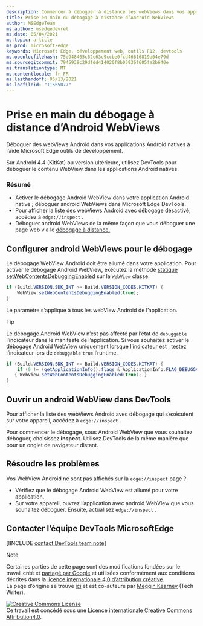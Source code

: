 ```yaml
---
description: Commencer à déboguer à distance les webViews dans vos applications Android natives à l’aide Microsoft Edge outils de développement.
title: Prise en main du débogage à distance d’Android WebViews
author: MSEdgeTeam
ms.author: msedgedevrel
ms.date: 05/04/2021
ms.topic: article
ms.prod: microsoft-edge
keywords: Microsoft Edge, développement web, outils F12, devtools
ms.openlocfilehash: 75d948465c62c63c9ccbe0fcd46616819a04e79d
ms.sourcegitcommit: 7945939c29dfdd414020f8b05936f605fa2b640e
ms.translationtype: MT
ms.contentlocale: fr-FR
ms.lasthandoff: 05/13/2021
ms.locfileid: "11565077"
---
```

<!-- Copyright Meggin Kearney 

   Licensed under the Apache License, Version 2.0 (the "License");
   you may not use this file except in compliance with the License.
   You may obtain a copy of the License at

       http://www.apache.org/licenses/LICENSE-2.0

   Unless required by applicable law or agreed to in writing, software
   distributed under the License is distributed on an "AS IS" BASIS,
   WITHOUT WARRANTIES OR CONDITIONS OF ANY KIND, either express or implied.
   See the License for the specific language governing permissions and
   limitations under the License.  -->  
# <a name="get-started-with-remote-debugging-android-webviews"></a>Prise en main du débogage à distance d’Android WebViews  

Déboguer des webViews Android dans vos applications Android natives à l’aide Microsoft Edge outils de développement.  

Sur Android 4.4 \(KitKat\) ou version ultérieure, utilisez DevTools pour déboguer le contenu WebView dans les applications Android natives.  

### <a name="summary"></a>Résumé  

*   Activer le débogage Android WebView dans votre application Android native ; déboguer android WebViews dans Microsoft Edge DevTools.  
*   Pour afficher la liste des webViews Android avec débogage désactivé, accédez à `edge://inspect` .  
*   Déboguer android WebViews de la même façon que vous déboguer une page web via le [débogage à distance.][RemoteDebuggingGettingStarted]  

## <a name="configure-android-webviews-to-debug"></a>Configurer android WebViews pour le débogage  

Le débogage WebView Android doit être allumé dans votre application.  Pour activer le débogage Android WebView, exécutez la méthode [statique setWebContentsDebuggingEnabled][AndroidDeveloperWebViewsSetWebContentsDebuggingEnabled] sur la `WebView` classe.  

```java
if (Build.VERSION.SDK_INT >= Build.VERSION_CODES.KITKAT) {
    WebView.setWebContentsDebuggingEnabled(true);
}
```  

Le paramètre s’applique à tous les webView Android de l’application.  

> [!TIP]
> Le débogage Android WebView n’est pas affecté par l’état de `debuggable` l’indicateur dans le manifeste de l’application.  Si vous souhaitez activer le débogage Android WebView uniquement lorsque l’indicateur est , testez l’indicateur lors de `debuggable` `true` l’runtime.  
> 
> ```java
> if (Build.VERSION.SDK_INT >= Build.VERSION_CODES.KITKAT) {
>     if (0 != (getApplicationInfo().flags & ApplicationInfo.FLAG_DEBUGGABLE))
>    { WebView.setWebContentsDebuggingEnabled(true); }
> }
> ```  

## <a name="open-an-android-webview-in-devtools"></a>Ouvrir un android WebView dans DevTools  

Pour afficher la liste des webViews Android avec débogage qui s’exécutent sur votre appareil, accédez à `edge://inspect` .  

Pour commencer le débogage, sous Android WebView que vous souhaitez déboguer, choisissez **inspect**.  Utilisez DevTools de la même manière que pour un onglet de navigateur distant.  

<!--
:::image type="complex" source=".images/webview-debugging.msft.png" alt-text="Inspecting elements in an Android WebView" lightbox=".images/webview-debugging.msft.png":::
   Inspecting elements in an Android WebView  
:::image-end:::  

The gray graphics listed with the Android WebView represent its size and position relative to the screen of the device.  If your Android WebViews have titles set, the titles are listed as well.  
-->  

## <a name="troubleshoot"></a>Résoudre les problèmes  

Vos WebView Android ne sont pas affichés sur la `edge://inspect` page ?  

*   Vérifiez que le débogage Android WebView est allumé pour votre application.  
*   Sur votre appareil, ouvrez l’application avec android WebView que vous souhaitez déboguer.  Ensuite, actualisez `edge://inspect` .  

## <a name="getting-in-touch-with-the-microsoft-edge-devtools-team"></a>Contacter l’équipe DevTools MicrosoftEdge  

[!INCLUDE [contact DevTools team note](../includes/contact-devtools-team-note.md)]  

<!-- links -->  

[RemoteDebuggingGettingStarted]: ./index.md "Prise en main avec les appareils Android de débogage à distance | Documents Microsoft"  

[AndroidDeveloperWebViewsSetWebContentsDebuggingEnabled]: https://developer.android.com/reference/android/webkit/WebView.html#setWebContentsDebuggingEnabled(boolean) "setWebContentsDebuggingEnabled - WebView | Développeurs Android"  

> [!NOTE]
> Certaines parties de cette page sont des modifications fondées sur le travail créé et [partagé par Google][GoogleSitePolicies] et utilisées conformément aux conditions décrites dans la [licence internationale 4,0 d’attribution créative][CCA4IL].  
> La page d’origine se trouve [ici](https://developers.google.com/web/tools/chrome-devtools/remote-debugging/webviews) et est co-auteure par [Meggin Kearney][MegginKearney] \(Tech Writer\).  

[![Creative Commons License][CCby4Image]][CCA4IL]  
Ce travail est concédé sous une [Licence internationale Creative Commons Attribution4.0][CCA4IL].  

[CCA4IL]: http://creativecommons.org/licenses/by/4.0  
[CCby4Image]: https://i.creativecommons.org/l/by/4.0/88x31.png  
[GoogleSitePolicies]: https://developers.google.com/terms/site-policies  
[KayceBasques]: https://developers.google.com/web/resources/contributors#kayce-basques  
[MegginKearney]: https://developers.google.com/web/resources/contributors#meggin-kearney  

